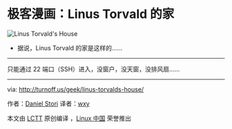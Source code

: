 # 极客漫画：Linus Torvald 的家

![Linus Torvald's House](./linus-torvalds-house.png)

- 据说，Linus Torvald 的家是这样的……

---

只能通过 22 端口（SSH）进入，没窗户，没天窗，没排风扇……

---

via: http://turnoff.us/geek/linus-torvalds-house/

作者：[Daniel Stori][a] 译者：[wxy](https://github.com/wxy)

本文由 [LCTT](https://github.com/LCTT/TranslateProject) 原创编译
，[Linux 中国](https://linux.cn/) 荣誉推出

[a]: http://turnoff.us/about/

